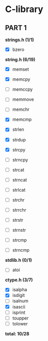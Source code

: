 # C-library

## PART 1

**strings.h (1/1)**

- [x] bzero

**string.h (6/19)**

- [x] memset
- [x] memcpy
- [ ] memccpy
- [ ] memmove
- [ ] memchr
- [x] memcmp

- [x] strlen
- [x] strdup
- [x] strcpy
- [ ] strncpy
- [ ] strcat
- [ ] strncat
- [ ] strlcat
- [ ] strchr
- [ ] strrchr
- [ ] strstr
- [ ] strnstr
- [ ] strcmp
- [ ] strncmp


**stdlib.h (0/1)**
- [ ] atoi

**ctype.h (3/7)**

- [x] isalpha
- [x] isdigit
- [ ] isalnum
- [x] isascii
- [ ] isprint
- [ ] toupper
- [ ] tolower

**total: 10/28**
